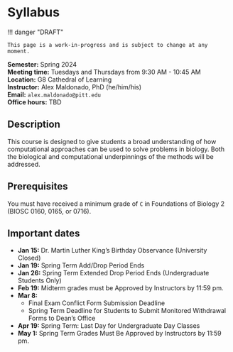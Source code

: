 # Syllabus

!!! danger "DRAFT"

    This page is a work-in-progress and is subject to change at any moment.

**Semester:** Spring 2024
<br>
**Meeting time:** Tuesdays and Thursdays from 9:30 AM - 10:45 AM
<br>
**Location:** G8 Cathedral of Learning
<br>
**Instructor:** Alex Maldonado, PhD (he/him/his)
<br>
**Email:** `alex.maldonado@pitt.edu`
<br>
**Office hours:** TBD

## Description

This course is designed to give students a broad understanding of how computational approaches can be used to solve problems in biology.
Both the biological and computational underpinnings of the methods will be addressed.

## Prerequisites

You must have received a minimum grade of `C` in Foundations of Biology 2 (BIOSC 0160, 0165, or 0716).

## Important dates

-   **Jan 15:** Dr. Martin Luther King’s Birthday Observance (University Closed)
-   **Jan 19:** Spring Term Add/Drop Period Ends
-   **Jan 26:** Spring Term Extended Drop Period Ends (Undergraduate Students Only)
-   **Feb 19:** Midterm grades must be Approved by Instructors by 11:59 pm.
-   **Mar 8:**
    -   Final Exam Conflict Form Submission Deadline
    -   Spring Term Deadline for Students to Submit Monitored Withdrawal Forms to Dean’s Office
-   **Apr 19:** Spring Term: Last Day for Undergraduate Day Classes
-   **May 1:** Spring Term Grades Must Be Approved by Instructors by 11:59 pm.
